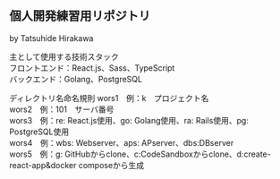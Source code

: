 ## 個人開発練習用リポジトリ
by Tatsuhide Hirakawa

主として使用する技術スタック  
フロントエンド：React.js、Sass、TypeScript  
バックエンド：Golang、PostgreSQL  

ディレクトリ名命名規則
wors1　例：k　プロジェクト名  
wors2　例：101　サーバ番号  
wors3　例：re: React.js使用、go: Golang使用、ra: Rails使用、pg: PostgreSQL使用  
wors4　例：wbs: Webserver、aps: APserver、dbs:DBserver  
wors5　例：g: GitHubからclone、c:CodeSandboxからclone、d:create-react-app&docker composeから生成  


